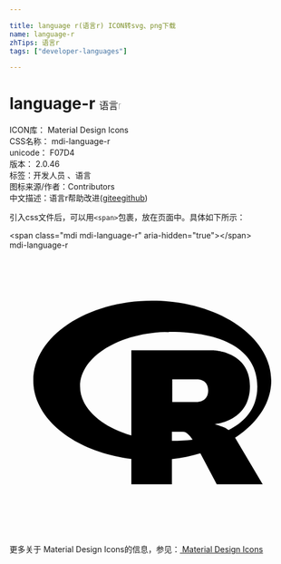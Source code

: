 ```yaml
---

title: language r(语言r) ICON转svg、png下载
name: language-r
zhTips: 语言r
tags: ["developer-languages"]

---
```


# language-r  <small style="font-size: 60%;font-weight: 100">语言r</small>


<div class="detail-page">
<p>
<span>
ICON库：
<span class="badge-secondary badge">Material Design Icons</span> 
</span>
<br/>
<span>
CSS名称：
<span class="badge-secondary badge">mdi-language-r</span> 
</span>
<br/>
<span>
unicode：
<span class="badge-secondary badge">F07D4</span> 
<copy-btn content='F07D4' btn-title=""></copy-btn>
<copy-btn :content='String.fromCodePoint(parseInt("F07D4", 16))' btn-title="复制U"></copy-btn>
</span>
<br/>
<span>
版本：
<span class="badge-secondary badge">2.0.46</span> 
</span><br/><span>标签：<span class="badge-light badge"><router-link to="/tags/developer-languages.html">开发人员 、语言</router-link></span></span>
<br/>
<span>图标来源/作者：<span class="badge-light badge">Contributors</span></span> 
<br/>
<span class="zh-detail">中文描述：<span class="badge-primary badge">语言r</span><span class="help-link"><span>帮助改进</span>(<a href="https://gitee.com/liuwave/icon-helper/edit/master/json/material/language-r.json" target="_blank" rel="noopener noreferrer">gitee</a><a href="https://github.com/liuwave/icon-helper/edit/master/json/material/language-r.json" target="_blank" rel="noopener noreferrer">github</a></span>)</span><br/>
</p>
</div>
<div class="alert alert-dark">
  <i class="mdi mdi-language-r mdi-48px"></i>
  <i class="mdi mdi-language-r mdi-36px"></i>
  <i class="mdi mdi-language-r mdi-24px"></i>
  <i class="mdi mdi-language-r mdi-18px"></i>
</div>
<div>
  <p>引入css文件后，可以用<code>&lt;span&gt;</code>包裹，放在页面中。具体如下所示：    
  </p>
  <div class="alert alert-primary" style="font-size: 14px">
    &lt;span class="mdi mdi-language-r" aria-hidden="true"&gt;&lt;/span&gt;
    <copy-btn content='<span class="mdi mdi-language-r" aria-hidden="true"></span>'></copy-btn>
  </div>
  <div class="alert alert-secondary">
    <i class="mdi mdi-language-r"
    style="font-size: 24px"
    aria-hidden="true"></i> mdi-language-r
    <copy-btn content="mdi-language-r" btn-title="复制图标名称"></copy-btn>
  </div>
</div>
<div id="svg" class="svg-wrap">
<svg xmlns="http://www.w3.org/2000/svg" viewBox="0 0 24 24"><path d="M12,4.29C6.5,4.29 2,7.29 2,11C2,14.28 5.56,17 10.24,17.58V19.71H13.65V17.59C14.5,17.5 15.29,17.34 16.04,17.11L17.42,19.71H21.28L18.96,15.8C20.83,14.58 22,12.87 22,11C22,7.29 17.5,4.29 12,4.29V4.29M13.53,6.91C17.73,6.91 20.83,8.31 20.83,11.5C20.83,13.21 19.91,14.41 18.41,15.15C18.32,15.1 18.24,15.05 18.19,15C17.83,14.84 17.23,14.66 17.23,14.66C17.23,14.66 20.21,14.44 20.21,11.47C20.21,8.5 17.09,8.45 17.09,8.45H10.24V15.61C7.69,14.87 5.93,13.3 5.93,11.5C5.93,8.96 9.33,6.91 13.53,6.91M13.68,10.89H15.75C15.75,10.89 16.7,10.84 16.7,11.83C16.7,12.8 15.75,12.8 15.75,12.8H13.68V10.89M13.65,15.3H14.57C14.75,15.3 14.84,15.35 15,15.5C15.13,15.6 15.27,15.79 15.39,15.96C14.84,16.03 14.26,16.06 13.65,16.06V15.3Z" /></svg>
</div>
<detail full-name='mdi-language-r'></detail>
    
<div><p>更多关于 Material Design Icons的信息，参见：<a target="_blank" href="https://iconhelper.cn/material.html"> Material Design Icons</a>
</p></div>
